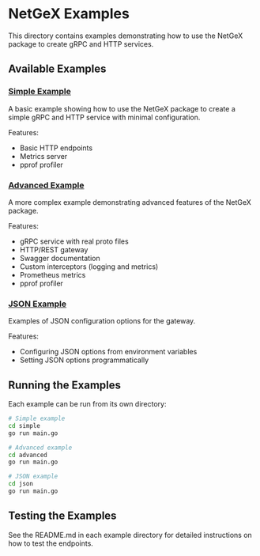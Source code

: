 # NetGeX Examples

This directory contains examples demonstrating how to use the NetGeX package to create gRPC and HTTP services.

## Available Examples

### [Simple Example](./simple/)

A basic example showing how to use the NetGeX package to create a simple gRPC and HTTP service with minimal configuration.

Features:
- Basic HTTP endpoints
- Metrics server
- pprof profiler

### [Advanced Example](./advanced/)

A more complex example demonstrating advanced features of the NetGeX package.

Features:
- gRPC service with real proto files
- HTTP/REST gateway
- Swagger documentation
- Custom interceptors (logging and metrics)
- Prometheus metrics
- pprof profiler

### [JSON Example](./json/)

Examples of JSON configuration options for the gateway.

Features:
- Configuring JSON options from environment variables
- Setting JSON options programmatically

## Running the Examples

Each example can be run from its own directory:

```bash
# Simple example
cd simple
go run main.go

# Advanced example
cd advanced
go run main.go

# JSON example
cd json
go run main.go
```

## Testing the Examples

See the README.md in each example directory for detailed instructions on how to test the endpoints. 